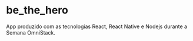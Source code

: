 # be_the_hero
  App produzido com as tecnologias React, React Native e Nodejs durante a Semana OmniStack.
 
